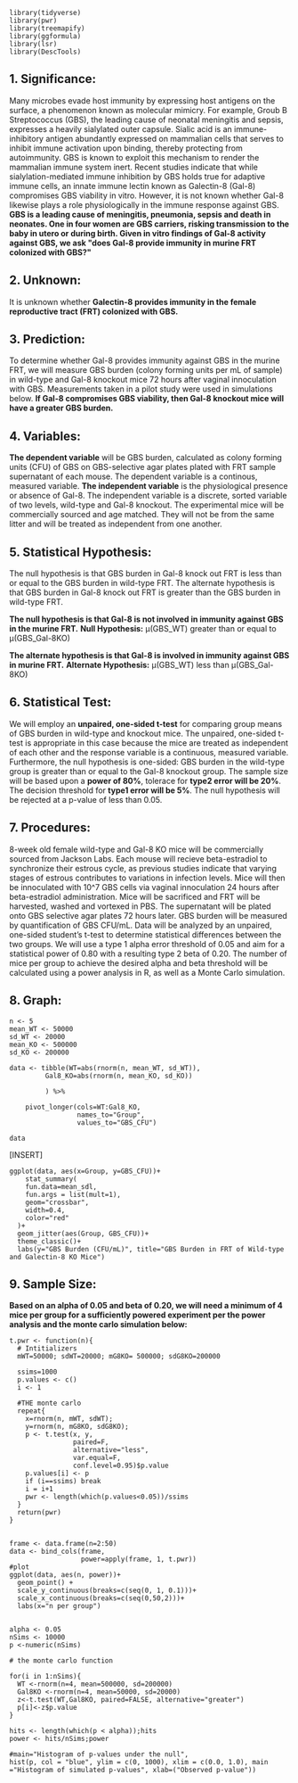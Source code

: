```
library(tidyverse)
library(pwr)
library(treemapify)
library(ggformula)
library(lsr)
library(DescTools)
```
## 1. Significance: 

Many microbes evade host immunity by expressing host antigens on the surface, a phenomenon known as molecular mimicry. For example, Groub B Streptococcus (GBS), the leading cause of neonatal meningitis and sepsis, expresses a heavily sialylated outer capsule. Sialic acid is an immune-inhibitory antigen abundantly expressed on mammalian cells that serves to inhibit immune activation upon binding, thereby protecting from autoimmunity. GBS is known to exploit this mechanism to render the mammalian immune system inert. Recent studies indicate that while sialylation-mediated immune inhibition by GBS holds true for adaptive immune cells, an innate immune lectin known as Galectin-8 (Gal-8) compromises GBS viability in vitro. However, it is not known whether Gal-8 likewise plays a role physiologically in the immune response against GBS. 
**GBS is a leading cause of meningitis, pneumonia, sepsis and death in neonates. One in four women are GBS carriers, risking transmission to the baby in utero or during birth. Given in vitro findings of Gal-8 activity against GBS, we ask "does Gal-8 provide immunity in murine FRT colonized with GBS?"**

## 2. Unknown: 

It is unknown whether **Galectin-8 provides immunity in the female reproductive tract (FRT) colonized with GBS.**

## 3. Prediction:

To determine whether Gal-8 provides immunity against GBS in the murine FRT, we will measure GBS burden (colony forming units per mL of sample) in wild-type and Gal-8 knockout mice 72 hours after vaginal innoculation with GBS. Measurements taken in a pilot study were used in simulations below. 
**If Gal-8 compromises GBS viability, then Gal-8 knockout mice will have a greater GBS burden.**


## 4. Variables:

**The dependent variable** will be GBS burden, calculated as colony forming units (CFU) of GBS on GBS-selective agar plates plated with FRT sample supernatant of each mouse. The dependent variable is a continous, measured variable.
**The independent variable** is the physiological presence or absence of Gal-8. The independent variable is a discrete, sorted variable of two levels, wild-type and Gal-8 knockout.
The experimental mice will be commercially sourced and age matched. They will not be from the same litter and will be treated as independent from one another.

## 5. Statistical Hypothesis:

The null hypothesis is that GBS burden in Gal-8 knock out FRT is less than or equal to the GBS burden in wild-type FRT. The alternate hypothesis is that GBS burden in Gal-8 knock out FRT is greater than the GBS burden in wild-type FRT. 

**The null hypothesis is that Gal-8 is not involved in immunity against GBS in the murine FRT.** 
**Null Hypothesis:** µ(GBS_WT) greater than or equal to µ(GBS_Gal-8KO)

**The alternate hypothesis is that Gal-8 is involved in immunity against GBS in murine FRT.**
**Alternate Hypothesis:** µ(GBS_WT) less than µ(GBS_Gal-8KO)


## 6. Statistical Test:

We will employ an **unpaired, one-sided t-test** for comparing group means of GBS burden in wild-type and knockout mice. The unpaired, one-sided t-test is appropriate in this case because the mice are treated as independent of each other and the response variable is a continuous, measured variable. Furthermore, the null hypothesis is one-sided: GBS burden in the wild-type group is greater than or equal to the Gal-8 knockout group. The sample size will be based upon a **power of 80%**, tolerace for **type2 error will be 20%**. The decision threshold for **type1 error will be 5%**. The null hypothesis will be rejected at a p-value of less than 0.05.

## 7. Procedures:

8-week old female wild-type and Gal-8 KO mice will be commercially sourced  from Jackson Labs. Each mouse will recieve beta-estradiol to synchronize their estrous cycle, as previous studies indicate that varying stages of estrous contributes to variations in infection levels. Mice will then be innoculated with 10^7 GBS cells via vaginal innoculation 24 hours after beta-estradiol administration. Mice will be sacrificed and FRT will be harvested, washed and vortexed in PBS. The supernatant will be plated onto GBS selective agar plates 72 hours later. GBS burden will be measured by quantification of GBS CFU/mL. 
Data will be analyzed by an unpaired, one-sided student’s t-test to determine statistical differences between the two groups. We will use a type 1 alpha error threshold of 0.05 and aim for a statistical power of 0.80 with a resulting type 2 beta of 0.20. The number of mice per group to achieve the desired alpha and beta threshold will be calculated using a power analysis in R, as well as a Monte Carlo simulation.

## 8. Graph:

```
n <- 5
mean_WT <- 50000
sd_WT <- 20000
mean_KO <- 500000
sd_KO <- 200000

data <- tibble(WT=abs(rnorm(n, mean_WT, sd_WT)),
         Gal8_KO=abs(rnorm(n, mean_KO, sd_KO))
         
         ) %>% 
    
    pivot_longer(cols=WT:Gal8_KO, 
                 names_to="Group", 
                 values_to="GBS_CFU")

data
```
[INSERT]

```{r}
ggplot(data, aes(x=Group, y=GBS_CFU))+
    stat_summary(
    fun.data=mean_sdl,
    fun.args = list(mult=1),
    geom="crossbar",
    width=0.4,
    color="red"
  )+
  geom_jitter(aes(Group, GBS_CFU))+
  theme_classic()+
  labs(y="GBS Burden (CFU/mL)", title="GBS Burden in FRT of Wild-type and Galectin-8 KO Mice")

```

## 9. Sample Size:

**Based on an alpha of 0.05 and beta of 0.20, we will need a minimum of 4 mice per group for a sufficiently powered experiment per the power analysis and the monte carlo simulation below:**

```
t.pwr <- function(n){
  # Intitializers
  mWT=50000; sdWT=20000; mG8KO= 500000; sdG8KO=200000
  
  ssims=1000
  p.values <- c()
  i <- 1
  
  #THE monte carlo
  repeat{
    x=rnorm(n, mWT, sdWT); 
    y=rnorm(n, mG8KO, sdG8KO);
    p <- t.test(x, y, 
                paired=F, 
                alternative="less", 
                var.equal=F,
                conf.level=0.95)$p.value
    p.values[i] <- p
    if (i==ssims) break
    i = i+1
    pwr <- length(which(p.values<0.05))/ssims
  }
  return(pwr)
}


frame <- data.frame(n=2:50)
data <- bind_cols(frame, 
                  power=apply(frame, 1, t.pwr))
#plot
ggplot(data, aes(n, power))+
  geom_point() +
  scale_y_continuous(breaks=c(seq(0, 1, 0.1)))+
  scale_x_continuous(breaks=c(seq(0,50,2)))+
  labs(x="n per group")

```

```

alpha <- 0.05
nSims <- 10000
p <-numeric(nSims) 

# the monte carlo function

for(i in 1:nSims){ 
  WT <-rnorm(n=4, mean=500000, sd=200000)
  Gal8KO <-rnorm(n=4, mean=50000, sd=20000)
  z<-t.test(WT,Gal8KO, paired=FALSE, alternative="greater") 
  p[i]<-z$p.value 
}

hits <- length(which(p < alpha));hits
power <- hits/nSims;power

#main="Histogram of p-values under the null",
hist(p, col = "blue", ylim = c(0, 1000), xlim = c(0.0, 1.0), main ="Histogram of simulated p-values", xlab=("Observed p-value"))

```
